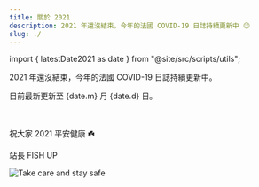 ```yaml
---
title: 關於 2021
description: 2021 年還沒結束，今年的法國 COVID-19 日誌持續更新中 😉
slug: ./
---
```


import { latestDate2021 as date } from "@site/src/scripts/utils";

2021 年還沒結束，今年的法國 COVID-19 日誌持續更新中。

<div>目前最新更新至 <span>{date.m}</span> 月 <span>{date.d}</span> 日。</div><br /><br />

祝大家 2021 平安健康 ☘️

站長 FISH UP

![Take care and stay safe](/img/digest/love.jpg)